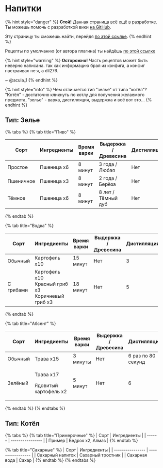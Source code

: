 # Напитки

{% hint style="danger" %}
**Стой!** Данная страница всё ещё в разработке. Ты можешь помочь с разработкой вики [на GitHub](https://github.com/aculaOne/FarySD\_Wiki).

Эту страницу ты сможешь найти, перейдя [по этой ссылке](drinks.md).
{% endhint %}

Рецепты по умолчанию (от автора плагина) ты найдёшь [по этой ссылке](https://github.com/DieReicheErethons/Brewery/wiki/Recipes)

{% hint style="warning" %}
**Осторожно!** Часть рецептов может быть неверно написана. так как информацию брал из конфига, а конфиг настраивал не я, а dil276.

\~ @acula\_1
{% endhint %}

{% hint style="info" %}
Чем отличается тип "зелье" от типа "котёл"? "Котёл" - достаточно кликнуть по котлу для получения желаемого предмета, "зелье" - варка, дистилляция, выдержка и всё вот это...
{% endhint %}

## Тип: Зелье

{% tabs %}
{% tab title="Пиво" %}
<table data-view="cards" data-full-width="true"><thead><tr><th>Сорт</th><th>Ингредиенты</th><th>Время варки</th><th>Выдержка / Древесина</th><th>Дистилляция</th><th>Алкоголь</th><th data-hidden data-card-cover data-type="files"></th></tr></thead><tbody><tr><td>Простое</td><td>Пшеница x6</td><td>8 минут</td><td>3 года / Любая</td><td>Нет</td><td>6</td><td><a href="../../../.gitbook/assets/Default cover.png">Default cover.png</a></td></tr><tr><td>Пшеничное</td><td>Пшеница x3</td><td>8 минут</td><td>2 года / Берёза</td><td>Нет</td><td>5</td><td><a href="../../../.gitbook/assets/Default cover.png">Default cover.png</a></td></tr><tr><td>Тёмное</td><td>Пшеница x6</td><td>8 минут</td><td>8 лет / Тёмный дуб</td><td>Нет</td><td>7</td><td><a href="../../../.gitbook/assets/Default cover.png">Default cover.png</a></td></tr></tbody></table>
{% endtab %}

{% tab title="Водка" %}
<table data-view="cards" data-full-width="true"><thead><tr><th>Сорт</th><th>Ингредиенты</th><th>Время варки</th><th>Выдержка / Древесина</th><th>Дистилляция</th><th>Алкоголь</th><th data-hidden data-card-cover data-type="files"></th></tr></thead><tbody><tr><td>Обычный</td><td>Картофель  x10</td><td>15 минут</td><td>Нет</td><td>3</td><td>20</td><td><a href="../../../.gitbook/assets/Default cover.png">Default cover.png</a></td></tr><tr><td>С грибами</td><td>Картофель  x10<br>Красный гриб x3<br>Коричневый гриб x3</td><td>18 минут</td><td>Нет</td><td>5</td><td>18</td><td><a href="../../../.gitbook/assets/Default cover.png">Default cover.png</a></td></tr></tbody></table>
{% endtab %}

{% tab title="Абсент" %}
<table data-view="cards" data-full-width="true"><thead><tr><th>Сорт</th><th>Ингредиенты</th><th>Время варки</th><th>Выдержка / Древесина</th><th>Дистилляция</th><th>Алкоголь</th><th data-hidden data-card-cover data-type="files"></th></tr></thead><tbody><tr><td>Обычный</td><td>Трава x15</td><td>3 минуты</td><td>Нет</td><td>6 раз по 80 секунд</td><td>42</td><td><a href="../../../.gitbook/assets/Default cover.png">Default cover.png</a></td></tr><tr><td>Зелёный</td><td><p>Трава x17</p><p>Ядовитый картофель x2</p></td><td>5 минут</td><td>Нет</td><td>6</td><td>46</td><td><a href="../../../.gitbook/assets/Default cover.png">Default cover.png</a></td></tr></tbody></table>
{% endtab %}
{% endtabs %}

## Тип: Котёл

{% tabs %}
{% tab title="Примерочные" %}
| Сорт   | Ингредиенты      |
| ------ | ---------------- |
| Пример | Бедрок x2, Алмаз |
{% endtab %}

{% tab title="Сахарные" %}
| Сорт             | Ингредиенты       |
| ---------------- | ----------------- |
| Сахарный напиток | Сахарный тростник |
| Сахарная вода    | Сахар             |
{% endtab %}
{% endtabs %}
